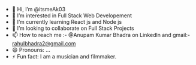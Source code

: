 - 👋 Hi, I’m @itsmeAk03
- 👀 I’m interested in Full Stack Web Developement
- 🌱 I’m currently learning React js and Node js
- 💞️ I’m looking to collaborate on Full Stack Projects
- 📫 How to reach me :- @Anupam Kumar Bhadra on Linkedln and gmail:- rahulbhadra2@gmail.com
- 😄 Pronouns: ...
- ⚡ Fun fact: I am a musician and filmmaker.

<!---
itsmeAk03/itsmeAk03 is a ✨ special ✨ repository because its `README.md` (this file) appears on your GitHub profile.
You can click the Preview link to take a look at your changes.
--->
